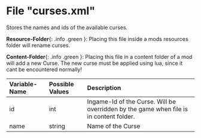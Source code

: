 # File "curses.xml"

Stores the names and ids of the available curses.


**Resource-Folder**{: .info .green }: Placing this file inside a mods resources folder will rename curses.

**Content-Folder**{: .info .green }: Placing this file in a content folder of a mod will add a new Curse. The new curse must be applied using lua, since it cant be encountered normally!


| Variable-Name | Possible Values | Description |
|:--|:--|:--|
|id|int|Ingame-Id of the Curse. Will be overridden by the game when file is in content folder.|
|name|string|Name of the Curse|